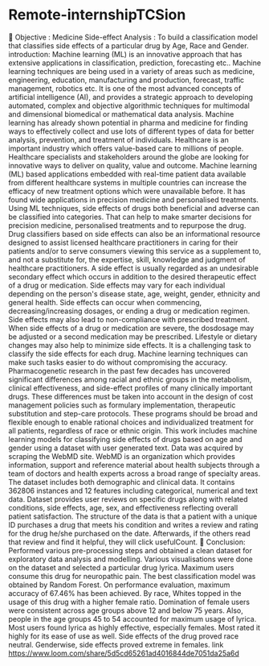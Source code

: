 # Remote-internshipTCSion
	Objective : 
Medicine Side-effect Analysis : To build a classification model that classifies side effects of a particular drug by Age, Race and Gender.
introduction:
Machine learning (ML) is an innovative approach that has extensive applications in classification, prediction, forecasting etc.. Machine learning techniques are being used in a variety of areas such as medicine, engineering, education, manufacturing and production, forecast, traffic management, robotics etc. It is one of the most advanced concepts of artificial intelligence (AI), and provides a strategic approach to developing automated, complex and objective algorithmic techniques for multimodal and dimensional biomedical or mathematical data analysis. Machine learning has already shown potential in pharma and medicine for finding ways to effectively collect and use lots of different types of data for better analysis, prevention, and treatment of individuals.
Healthcare is an important industry which offers value-based care to millions of people. Healthcare specialists and stakeholders around the globe are looking for innovative ways to deliver on quality, value and outcome. Machine learning (ML) based applications embedded with real-time patient data available from different healthcare systems in multiple countries can increase the efficacy of new treatment options which were unavailable before. It has found wide applications in precision medicine and personalised treatments. Using ML techniques, side effects of drugs both beneficial and adverse can be classified into categories. That can help to make smarter decisions for precision medicine, personalised treatments and to repurpose the drug. Drug classifiers based on side effects can also be an informational resource designed to assist licensed healthcare practitioners in caring for their patients and/or to serve consumers viewing this service as a supplement to, and not a substitute for, the expertise, skill, knowledge and judgment of healthcare practitioners.
A side effect is usually regarded as an undesirable secondary effect which occurs in addition to the desired therapeutic effect of a drug or medication. Side effects may vary for each individual depending on the person's disease state, age, weight, gender, ethnicity and general health. Side effects can occur when commencing, decreasing/increasing dosages, or ending a drug or medication regimen. Side effects may also lead to non-compliance with prescribed treatment. When side effects of a drug or medication are severe, the dosdosage may be adjusted or a second medication may be prescribed. Lifestyle or dietary changes may also help to minimize side effects. It is a challenging task to classify the side effects for each drug. Machine learning techniques can make such tasks easier to do without compromising the accuracy. Pharmacogenetic research in the past few decades has uncovered significant differences among racial and ethnic groups in the metabolism, clinical effectiveness, and side-effect profiles of many clinically important drugs. These differences must be taken into account in the design of cost management policies such as formulary implementation, therapeutic substitution and step-care protocols. These programs should be broad and flexible enough to enable rational choices and individualized treatment for all patients, regardless of race or ethnic origin.
This work includes machine learning models for classifying side effects of drugs based on age and gender using a dataset with user generated text. Data was acquired by scraping the WebMD site. WebMD is an organization which provides information, support and reference material about health subjects through a team of doctors and health experts across a broad range of specialty areas. The dataset includes both demographic and clinical data. It contains 362806 instances and 12 features including categorical, numerical and text data. Dataset provides user reviews on specific drugs along with related conditions, side effects, age, sex, and effectiveness reflecting overall patient satisfaction. The structure of the data is that a patient with a unique ID purchases a drug that meets his condition and writes a review and rating for the drug he/she purchased on the date. Afterwards, if the others read that review and find it helpful, they will click usefulCount.
	Conclusion:
Performed various pre-processing steps and obtained a clean dataset for exploratory data analysis and modelling. Various visualisations were done on the dataset and selected a particular drug lyrica. Maximum users consume this drug for neuropathic pain. The best classification model was obtained by Random Forest. On performance evaluation, maximum accuracy of 67.46% has been achieved. By race, Whites topped in the usage of this drug with a higher female ratio. Domination of female users were consistent across age groups above 12 and below 75 years. Also, people in the age groups 45 to 54 accounted for maximum usage of lyrica. Most users found lyrica as highly effective, especially females. Most rated it highly for its ease of use as well. Side effects of the drug proved race neutral. Genderwise, side effects proved extreme in females.
link
https://www.loom.com/share/5d5cd65261ad4016844de7051da25a6d
